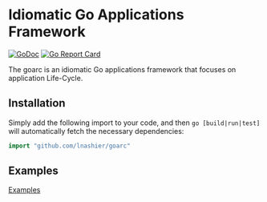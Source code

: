 # Idiomatic Go Applications Framework

[![GoDoc](https://pkg.go.dev/badge/github.com/lnashier/goarc)](https://pkg.go.dev/github.com/lnashier/goarc)
[![Go Report Card](https://goreportcard.com/badge/github.com/lnashier/goarc)](https://goreportcard.com/report/github.com/lnashier/goarc)

The goarc is an idiomatic Go applications framework that focuses on application Life-Cycle.

## Installation

Simply add the following import to your code, and then `go [build|run|test]` will automatically fetch the necessary
dependencies:

```go
import "github.com/lnashier/goarc"
```

## Examples

[Examples](examples/README.md)
